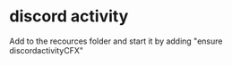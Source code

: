 # discord activity


Add to the recources folder and start it by adding "ensure discordactivityCFX"
